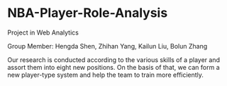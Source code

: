 # NBA-Player-Role-Analysis
Project in Web Analytics

Group Member: Hengda Shen, Zhihan Yang, Kailun Liu, Bolun Zhang

Our research is conducted according to the various skills of a player and assort them into eight new positions. On the basis of that, we can form a new player-type system and help the team to train more efficiently.

